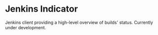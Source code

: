 # Jenkins Indicator
Jenkins client providing a high-level overview of builds' status. Currently under development.

